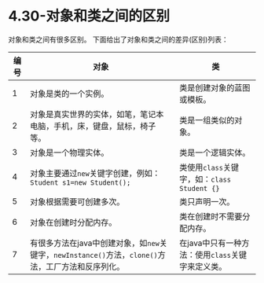 # 4.30-对象和类之间的区别

对象和类之间有很多区别。 下面给出了对象和类之间的差异(区别)列表：

| 编号   | 对象                                       | 类                                  |
| ---- | ---------------------------------------- | ---------------------------------- |
| 1    | 对象是类的一个实例。                               | 类是创建对象的蓝图或模板。                      |
| 2    | 对象是真实世界的实体，如笔，笔记本电脑，手机，床，键盘，鼠标，椅子等。      | 类是一组类似的对象。                         |
| 3    | 对象是一个物理实体。                               | 类是一个逻辑实体。                          |
| 4    | 对象主要通过`new`关键字创建，例如：`Student s1=new Student();` | 类使用`class`关键字，如：`class Student {}` |
| 5    | 对象根据需要可创建多次。                             | 类只声明一次。                            |
| 6    | 对象在创建时分配内存。                              | 类在创建时不需要分配内存。                      |
| 7    | 有很多方法在java中创建对象，如`new`关键字，`newInstance()`方法，`clone()`方法，工厂方法和反序列化。 | 在java中只有一种方法：使用`class`关键字来定义类。     |